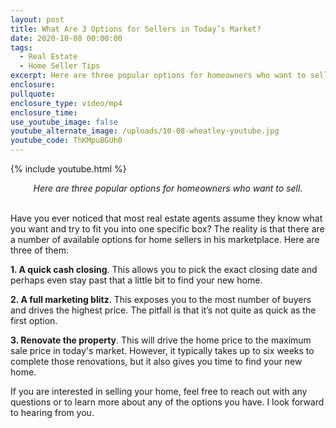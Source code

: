 ```yaml
---
layout: post
title: What Are 3 Options for Sellers in Today’s Market?
date: 2020-10-08 00:00:00
tags:
  - Real Estate
  - Home Seller Tips
excerpt: Here are three popular options for homeowners who want to sell.
enclosure:
pullquote:
enclosure_type: video/mp4
enclosure_time:
use_youtube_image: false
youtube_alternate_image: /uploads/10-08-wheatley-youtube.jpg
youtube_code: ThKMpuBGUh0
---
```


{% include youtube.html %}

<center><em>Here are three popular options for homeowners who want to sell.</em></center>

<br>Have you ever noticed that most real estate agents assume they know what you want and try to fit you into one specific box? The reality is that there are a number of available options for home sellers in his marketplace. Here are three of them:

**1\. A quick cash closing**. This allows you to pick the exact closing date and perhaps even stay past that a little bit to find your new home.

**2\. A full marketing blitz**. This exposes you to the most number of buyers and drives the highest price. The pitfall is that it’s not quite as quick as the first option.

**3\. Renovate the property**. This will drive the home price to the maximum sale price in today's market. However, it typically takes up to six weeks to complete those renovations, but it also gives you time to find your new home.

If you are interested in selling your home, feel free to reach out with any questions or to learn more about any of the options you have. I look forward to hearing from you.
